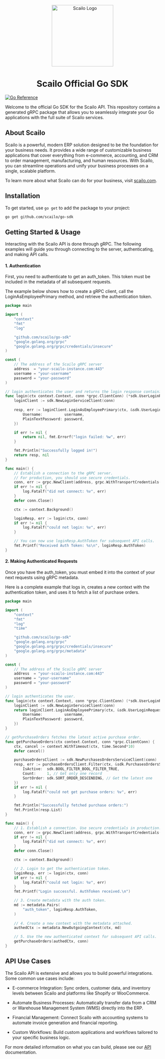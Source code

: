 <p align="center">
  <a href="https://scailo.com" target="_blank">
    <img src="https://pub-fbb2435be97c492d8ece0578844483ea.r2.dev/scailo-logo.png" alt="Scailo Logo" width="200">
  </a>
</p>

<h1 align="center">Scailo Official Go SDK</h1>

[![Go Reference](https://pkg.go.dev/badge/github.com/scailo/go-sdk.svg)](https://pkg.go.dev/github.com/scailo/go-sdk)

Welcome to the official Go SDK for the Scailo API. This repository contains a generated gRPC package that allows you to seamlessly integrate your Go applications with the full suite of Scailo services.

## About Scailo

Scailo is a powerful, modern ERP solution designed to be the foundation for your business needs. It provides a wide range of customizable business applications that cover everything from e-commerce, accounting, and CRM to order management, manufacturing, and human resources. With Scailo, you can streamline operations and unify your business processes on a single, scalable platform.

To learn more about what Scailo can do for your business, visit [scailo.com](https://scailo.com).

## Installation

To get started, use `go get` to add the package to your project:

```sh
go get github.com/scailo/go-sdk
```

## Getting Started & Usage
Interacting with the Scailo API is done through gRPC. The following examples will guide you through connecting to the server, authenticating, and making API calls.

#### 1. Authentication
First, you need to authenticate to get an auth_token. This token must be included in the metadata of all subsequent requests.

The example below shows how to create a gRPC client, call the LoginAsEmployeePrimary method, and retrieve the authentication token.

```go
package main

import (
	"context"
	"fmt"
	"log"

	"github.com/scailo/go-sdk"
	"google.golang.org/grpc"
	"google.golang.org/grpc/credentials/insecure"
)

const (
    // The address of the Scailo gRPC server
    address  = "your-scailo-instance.com:443"
    username = "your-username"
    password = "your-password"
)

// login authenticates the user and returns the login response containing the auth token.
func login(ctx context.Context, conn *grpc.ClientConn) (*sdk.UserLoginResponse, error) {
    loginClient := sdk.NewLoginServiceClient(conn)
    
    resp, err := loginClient.LoginAsEmployeePrimary(ctx, &sdk.UserLoginRequest{
        Username:          username,
        PlainTextPassword: password,
    })

    if err != nil {
        return nil, fmt.Errorf("login failed: %w", err)
    }

    fmt.Println("Successfully logged in!")
    return resp, nil
}

func main() {
    // Establish a connection to the gRPC server.
    // For production, you should use secure credentials.
	conn, err := grpc.NewClient(address, grpc.WithTransportCredentials(insecure.NewCredentials()))
	if err != nil {
		log.Fatalf("did not connect: %v", err)
	}
	defer conn.Close()

    ctx := context.Background()

    loginResp, err := login(ctx, conn)
    if err != nil {
        log.Fatalf("could not login: %v", err)
    }

    // You can now use loginResp.AuthToken for subsequent API calls.
    fmt.Printf("Received Auth Token: %s\n", loginResp.AuthToken)
}
```

#### 2. Making Authenticated Requests
Once you have the auth_token, you must embed it into the context of your next requests using gRPC metadata.

Here is a complete example that logs in, creates a new context with the authentication token, and uses it to fetch a list of purchase orders.

```go
package main

import (
	"context"
	"fmt"
	"log"
	"time"

	"github.com/scailo/go-sdk"
	"google.golang.org/grpc"
	"google.golang.org/grpc/credentials/insecure"
	"google.golang.org/grpc/metadata"
)

const (
	// The address of the Scailo gRPC server
	address  = "your-scailo-instance.com:443"
	username = "your-username"
	password = "your-password"
)

// login authenticates the user.
func login(ctx context.Context, conn *grpc.ClientConn) (*sdk.UserLoginResponse, error) {
	loginClient := sdk.NewLoginServiceClient(conn)
	return loginClient.LoginAsEmployeePrimary(ctx, &sdk.UserLoginRequest{
		Username:          username,
		PlainTextPassword: password,
	})
}

// getPurchaseOrders fetches the latest active purchase order.
func getPurchaseOrders(ctx context.Context, conn *grpc.ClientConn) {
	ctx, cancel := context.WithTimeout(ctx, time.Second*10)
	defer cancel()

	purchaseOrdersClient := sdk.NewPurchasesOrdersServiceClient(conn)
	resp, err := purchaseOrdersClient.Filter(ctx, &sdk.PurchasesOrdersServiceFilterReq{
		IsActive:  sdk.BOOL_FILTER_BOOL_FILTER_TRUE,
		Count:     1, // Get only one record
		SortOrder: sdk.SORT_ORDER_DESCENDING, // Get the latest one
	})
	if err != nil {
		log.Fatalf("could not get purchase orders: %v", err)
	}

    fmt.Println("Successfully fetched purchase orders:")
	fmt.Println(resp.List)
}

func main() {
	// 1. Establish a connection. Use secure credentials in production.
	conn, err := grpc.NewClient(address, grpc.WithTransportCredentials(insecure.NewCredentials()))
	if err != nil {
		log.Fatalf("did not connect: %v", err)
	}
	defer conn.Close()

	ctx := context.Background()

	// 2. Login to get the authentication token.
	loginResp, err := login(ctx, conn)
	if err != nil {
		log.Fatalf("could not login: %v", err)
	}
	fmt.Printf("Login successful. AuthToken received.\n")

	// 3. Create metadata with the auth token.
	md := metadata.Pairs(
		"auth_token", loginResp.AuthToken,
	)
	
    // 4. Create a new context with the metadata attached.
	authedCtx := metadata.NewOutgoingContext(ctx, md)

	// 5. Use the new authenticated context for subsequent API calls.
	getPurchaseOrders(authedCtx, conn)
}
```

## API Use Cases

The Scailo API is extensive and allows you to build powerful integrations. Some common use cases include:

- E-commerce Integration: Sync orders, customer data, and inventory levels between Scailo and platforms like Shopify or WooCommerce.

- Automate Business Processes: Automatically transfer data from a CRM or Warehouse Management System (WMS) directly into the ERP.

- Financial Management: Connect Scailo with accounting systems to automate invoice generation and financial reporting.

- Custom Workflows: Build custom applications and workflows tailored to your specific business logic.

For more detailed information on what you can build, please see our [API](https://scailo.com/api) documentation.